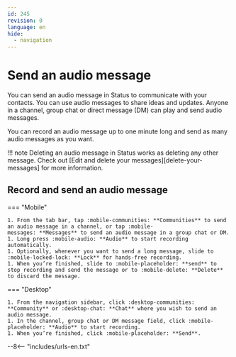 ```yaml
---
id: 245
revision: 0
language: en
hide:
  - navigation
---
```


# Send an audio message

You can send an audio message in Status to communicate with your contacts. You can use audio messages to share ideas and updates. Anyone in a channel, group chat or direct message (DM) can play and send audio messages.  

You can record an audio message up to one minute long and send as many audio messages as you want.

!!! note
	Deleting an audio message in Status works as deleting any other message. Check out  [Edit and delete your messages][delete-your-messages] for more information.

## Record and send an audio message

=== "Mobile"

    1. From the tab bar, tap :mobile-communities: **Communities** to send an audio message in a channel, or tap :mobile-messages: **Messages** to send an audio message in a group chat or DM.
    1. Long press :mobile-audio: **Audio** to start recording automatically.
    1. Optionally, whenever you want to send a long message, slide to :mobile-locked-lock: **Lock** for hands-free recording.
    1. When you’re finished, slide to :mobile-placeholder: **send** to stop recording and send the message or to :mobile-delete: **Delete** to discard the message. 

=== "Desktop"
	
    1. From the navigation sidebar, click :desktop-communities: **Community** or :desktop-chat: **Chat** where you wish to send an audio message.
    1. In the channel, group chat or DM message field, click :mobile-placeholder: **Audio** to start recording.
    1. When you’re finished, click :mobile-placeholder: **Send**.

--8<-- "includes/urls-en.txt"
